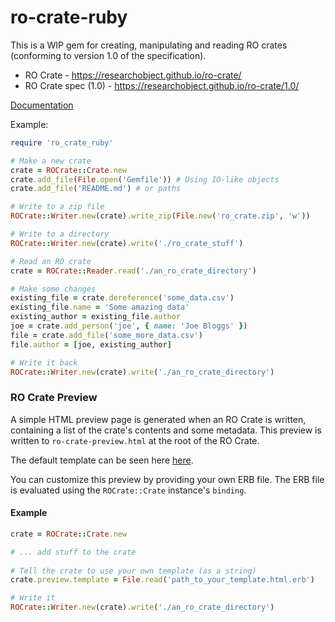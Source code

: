 # ro-crate-ruby

This is a WIP gem for creating, manipulating and reading RO crates (conforming to version 1.0 of the specification).

* RO Crate - https://researchobject.github.io/ro-crate/
* RO Crate spec (1.0) - https://researchobject.github.io/ro-crate/1.0/

[Documentation](https://fbacall.github.io/ro-crate-ruby/)

Example:
```ruby
require 'ro_crate_ruby'

# Make a new crate
crate = ROCrate::Crate.new
crate.add_file(File.open('Gemfile')) # Using IO-like objects
crate.add_file('README.md') # or paths

# Write to a zip file
ROCrate::Writer.new(crate).write_zip(File.new('ro_crate.zip', 'w'))

# Write to a directory
ROCrate::Writer.new(crate).write('./ro_crate_stuff')

# Read an RO crate
crate = ROCrate::Reader.read('./an_ro_crate_directory')

# Make some changes
existing_file = crate.dereference('some_data.csv')
existing_file.name = 'Some amazing data'
existing_author = existing_file.author
joe = crate.add_person('joe', { name: 'Joe Bloggs' })
file = crate.add_file('some_more_data.csv')
file.author = [joe, existing_author]

# Write it back
ROCrate::Writer.new(crate).write('./an_ro_crate_directory')
```

### RO Crate Preview
A simple HTML preview page is generated when an RO Crate is written, containing a list of the crate's contents and some
metadata. This preview is written to `ro-crate-preview.html` at the root of the RO Crate.

The default template can be seen here [here](lib/ro_crate/ro-crate-preview.html.erb).

You can customize this preview by providing your own ERB file. The ERB file is evaluated using the `ROCrate::Crate` instance's `binding`.

#### Example
```ruby
crate = ROCrate::Crate.new

# ... add stuff to the crate
 
# Tell the crate to use your own template (as a string)
crate.preview.template = File.read('path_to_your_template.html.erb')

# Write it
ROCrate::Writer.new(crate).write('./an_ro_crate_directory')
```
